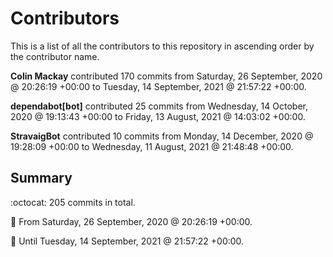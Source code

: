 # Contributors

This is a list of all the contributors to this repository in ascending order by the contributor name.

**Colin Mackay** contributed 170 commits from Saturday, 26 September, 2020 @ 20:26:19 +00:00 to Tuesday, 14 September, 2021 @ 21:57:22 +00:00.

**dependabot[bot]** contributed 25 commits from Wednesday, 14 October, 2020 @ 19:13:43 +00:00 to Friday, 13 August, 2021 @ 14:03:02 +00:00.

**StravaigBot** contributed 10 commits from Monday, 14 December, 2020 @ 19:28:09 +00:00 to Wednesday, 11 August, 2021 @ 21:48:48 +00:00.

## Summary

:octocat: 205 commits in total.

:date: From Saturday, 26 September, 2020 @ 20:26:19 +00:00.

:date: Until Tuesday, 14 September, 2021 @ 21:57:22 +00:00.

